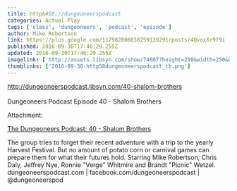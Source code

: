 ```yaml
---
title: http&#58;//dungeoneerspodcast
categories: Actual Play
tags: ['class', 'dungeoneers', 'podcast', 'episode']
author: Mike Robertson
link: https://plus.google.com/117982806838259139291/posts/4QvoxXr9f9i
published: 2016-09-30T17:46:29.255Z
updated: 2016-09-30T17:46:29.255Z
imagelink: ['http://assets.libsyn.com/show/74607?height=250&width=250&overlay=true']
thumblinks: ['2016-09-30-http58dungeoneerspodcast_tb.png']
---
```


<a href="http://dungeoneerspodcast.libsyn.com/40-shalom-brothers" class="ot-anchor">http://dungeoneerspodcast.libsyn.com/40-shalom-brothers</a><br /><br />Dungeoneers Podcast Episode 40 - Shalom Brothers


Attachment:

<a href='http://dungeoneerspodcast.libsyn.com/40-shalom-brothers'>The Dungeoneers Podcast: 40 - Shalom Brothers</a>


The group tries to forget their recent adventure with a trip to the yearly Harvest Festival. But no amount of potato corn or carnival games can prepare them for what their futures hold. Starring Mike Robertson, Chris Daly, Jeffrey Nye, Ronnie "Verge" Whitmire and Brandt "Picnic" Wetzel.   dungeoneerspodcast.com | facebook.com/dungeoneerspodcast | @dungeoneerspod
